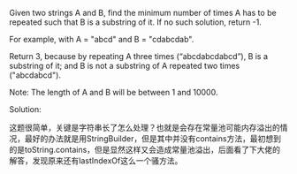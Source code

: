 Given two strings A and B, find the minimum number of times A has to be repeated such that B is a substring of it. If no such solution, return -1.

For example, with A = "abcd" and B = "cdabcdab".

Return 3, because by repeating A three times (“abcdabcdabcd”), B is a substring of it; and B is not a substring of A repeated two times ("abcdabcd").

Note:
The length of A and B will be between 1 and 10000.

Solution:

这题很简单，关键是字符串长了怎么处理？也就是会存在常量池可能内存溢出的情况，最好的办法就是用StringBuilder，但是其中并没有contains方法，最初想到的是toString.contains，但是显然这样又会造成常量池溢出，后面看了下大佬的解答，发现原来还有lastIndexOf这么一个骚方法。

